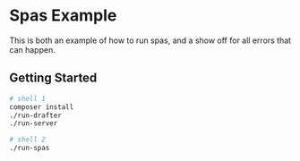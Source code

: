 # Spas Example
This is both an example of how to run spas, and a show off for all errors that can happen.

## Getting Started

```bash
# shell 1
composer install
./run-drafter
./run-server

# shell 2
./run-spas
```
